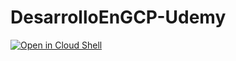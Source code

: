 # DesarrolloEnGCP-Udemy

[![Open in Cloud Shell](https://gstatic.com/cloudssh/images/open-btn.png)](https://console.cloud.google.com/cloudshell/open?git_repo=https://github.com/testuser/myproject&tutorial=resources/hello.md)

